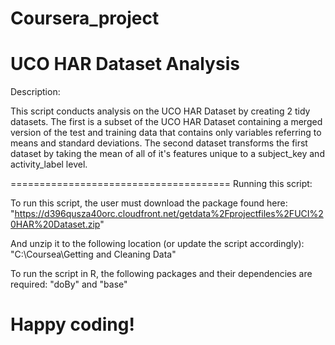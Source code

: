 Coursera_project
======================================
UCO HAR Dataset Analysis
======================================
Description:

This script conducts analysis on the UCO HAR Dataset by creating 2 tidy datasets. The first is a subset of the UCO HAR Dataset containing a merged version of the test and training data that contains only variables referring to means and standard deviations. The second dataset transforms the first dataset by taking the mean of all of it's features unique to a subject_key and activity_label level. 

======================================
Running this script:

To run this script, the user must download the package found here:
"https://d396qusza40orc.cloudfront.net/getdata%2Fprojectfiles%2FUCI%20HAR%20Dataset.zip"

And unzip it to the following location (or update the script accordingly):
"C:\Coursea\Getting and Cleaning Data\"  

To run the script in R, the following packages and their dependencies are required:
"doBy" and "base"

Happy coding!
======================================
